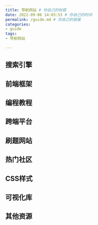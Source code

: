 ```yaml
---
title: 导航网站 # 你自己的标题
date: 2022-09-06 14:03:53 # 你自己的时间 
permalink: /guide.md # 你自己的链接 
categories:
- guide 
tags:
- 导航网站

---
```


## 搜索引擎

<ClientOnly>
  <Card :cardData="cardData0" :cardListSize=3 carTitlColor="#000" carHoverColor="#000" />
</ClientOnly>

## 前端框架

<ClientOnly>
  <Card :cardData="cardData1" :cardListSize=3 carTitlColor="#000" carHoverColor="#000" />
</ClientOnly>

## 编程教程

<ClientOnly>
  <Card :cardData="cardData2" :cardListSize=3 carTitlColor="#000" carHoverColor="#000" />
</ClientOnly>

## 跨端平台

<ClientOnly>
  <Card :cardData="cardData3" :cardListSize=3 carTitlColor="#000" carHoverColor="#000" />
</ClientOnly>

## 刷题网站

<ClientOnly>
  <Card :cardData="cardData4" :cardListSize=3 carTitlColor="#000" carHoverColor="#000" />
</ClientOnly>

## 热门社区

<ClientOnly>
  <Card :cardData="cardData5" :cardListSize=3 carTitlColor="#000" carHoverColor="#000" />
</ClientOnly>

## CSS样式

<ClientOnly>
  <Card :cardData="cardData6" :cardListSize=3 carTitlColor="#000" carHoverColor="#000" />
</ClientOnly>

## 可视化库

<ClientOnly>
  <Card :cardData="cardData7" :cardListSize=3 carTitlColor="#000" carHoverColor="#000" />
</ClientOnly>

## 其他资源

<ClientOnly>
  <Card :cardData="cardData8" :cardListSize=3 carTitlColor="#000" carHoverColor="#000" />
</ClientOnly>

<script>
export default {
  data() {
    return {
      cardData0: [
        {
          id: "0",
          cardSrc: "http://www.baidu.com/",
          cardImgSrc:
            "https://cdn.staticaly.com/gh/Kele-Bingtang/static@master/img/tools/20220104224044.png",
          cardName: "百度",
          cardContent:
            "百度——全球最大的中文搜索引擎及最大的中文网站，全球领先的人工智能公司",
        },
        {
          cardSrc: "http://www.google.com/",
          cardImgSrc:
            "https://cdn.staticaly.com/gh/Kele-Bingtang/static@master/img/tools/20220104225539.png",
          cardName: "Google",
          cardContent: "全球最大的搜索引擎公司",
        },
        {
          cardSrc: "https://www.bing.com/",
          cardImgSrc:
            "https://cdn.staticaly.com/gh/Kele-Bingtang/static@master/img/tools/20220104224430.png",
          cardName: "Bing",
          cardContent: "微软公司推出的用以取代Live Search的搜索引擎",
        },
      ],
      cardData1: [
        {
          id: "1",
          title: "框架 & UI",
          cardSrc: "https://cn.vuejs.org/",
          cardImgSrc:
            "https://cdn.staticaly.com/gh/Kele-Bingtang/static@master/img/tools/20220105001047.png",
          cardName: "Vue",
          cardContent: "渐进式 JavaScript 框架",
        },
        { cardSrc: "https://react.docschina.org/",
          cardImgSrc: "data:image/svg+xml;base64,PHN2ZyB4bWxucz0iaHR0cDovL3d3dy53My5vcmcvMjAwMC9zdmciIHZpZXdCb3g9Ii0xMS41IC0xMC4yMzE3NCAyMyAyMC40NjM0OCI+CiAgPHRpdGxlPlJlYWN0IExvZ288L3RpdGxlPgogIDxjaXJjbGUgY3g9IjAiIGN5PSIwIiByPSIyLjA1IiBmaWxsPSIjNjFkYWZiIi8+CiAgPGcgc3Ryb2tlPSIjNjFkYWZiIiBzdHJva2Utd2lkdGg9IjEiIGZpbGw9Im5vbmUiPgogICAgPGVsbGlwc2Ugcng9IjExIiByeT0iNC4yIi8+CiAgICA8ZWxsaXBzZSByeD0iMTEiIHJ5PSI0LjIiIHRyYW5zZm9ybT0icm90YXRlKDYwKSIvPgogICAgPGVsbGlwc2Ugcng9IjExIiByeT0iNC4yIiB0cmFuc2Zvcm09InJvdGF0ZSgxMjApIi8+CiAgPC9nPgo8L3N2Zz4K",
          cardName: "React",
          cardContent: "构建用户界面的 JavaScript 库",
        },
        { cardSrc: "https://angular.cn/start",
          cardImgSrc: "https://angular.cn/assets/images/logos/angular/logo-nav@2x.png",
          cardName: "Angular",
          cardContent: "应用程序设计框架和开发平台，用于创建高效且复杂的单页应用程序",
        },
        {
          cardSrc: "https://element.eleme.cn/#/zh-CN/",
          cardImgSrc:
            "https://cdn.staticaly.com/gh/Kele-Bingtang/static@master/img/tools/20220105001602.png",
          cardName: "Element-UI",
          cardContent:
            "Element，一套为开发者、设计师和产品经理准备的基于 Vue 的桌面端组件库",
        },
        {
          cardSrc: "https://next.antdv.com/docs/vue/introduce-cn/",
          cardImgSrc:
            "https://cdn.staticaly.com/gh/Kele-Bingtang/static@master/img/tools/20220105223748.svg",
          cardName: "Ant Design Vue",
          cardContent: "Vue UI 之 Ant Design Vue，蚂蚁金服的 Vue 框架",
        },
        {
          cardSrc: "https://www.iviewui.com/",
          cardImgSrc:
            "https://cdn.staticaly.com/gh/Kele-Bingtang/static@master/img/tools/20220105001656.png",
          cardName: "View UI",
          cardContent: "View UI 是一套基于 Vue.js 的高质量UI 组件库",
        }
      ],
     cardData2: [
        {
          id: "2",
          cardSrc: "https://www.w3school.com.cn/",
          cardImgSrc:"https://cdn.staticaly.com/gh/Kele-Bingtang/static@master/img/tools/20220104234912.png",
          cardName: "w3school.com.cn",
          cardContent:
            "从基础的 HTML 到 CSS，乃至进阶的 XML、SQL、JS、PHP 和 ASP.NET。",
        },
        {
          cardSrc: "https://www.runoob.com/",
          cardImgSrc:"https://cdn.staticaly.com/gh/Kele-Bingtang/static@master/img/tools/20220104234903.png",
          cardName: "菜鸟教程",
          cardContent:
            "涵盖编程大部分参考手册及工具",
        },
     {
          cardSrc: "https://zh.javascript.info/",
          cardImgSrc:"https://user-images.githubusercontent.com/26959437/67275005-3df25500-f4f4-11e9-9c13-36e442ff40cc.jpg",
          cardName: "现代教程",
          cardContent:
            "以最新的 JavaScript 标准为基准，通过简单但足够详细的内容，为你讲解从基础到高阶的 JavaScript ",
        },
  {
          cardSrc: "https://wangdoc.com/",
          cardImgSrc:"https://reactnavigation.org/img/spiro.svg",
          cardName: "网道",
          cardContent:
            "复杂的技术，简单的讲解",
        },
      {
          cardSrc: "https://ts.xcatliu.com/",
          cardImgSrc:"https://cdn.docschina.org/home/logo/typescript.svg",
          cardName: "TypeScript",
          cardContent:
            "阮一峰TypeScript教程",
        },
   {
          cardSrc: "http://nodejs.cn/learn",
          cardImgSrc:"https://cdn.docschina.org/home/logo/node.svg",
          cardName: "Node",
          cardContent:
            "node使用教程",
        },
      ],
   cardData3: [
     
        {  
          id: "3",
          cardSrc: "https://uniapp.dcloud.net.cn/",
          cardImgSrc:
            "https://vkceyugu.cdn.bspapp.com/VKCEYUGU-f184e7c3-1912-41b2-b81f-435d1b37c7b4/1ae87107-2943-4ba6-be2b-390ca27c6260.png",
          cardName: "uniapp",
          cardContent: "基于vue的跨端平台。",
        },
        {
          cardSrc: "https://www.reactnative.cn/docs/getting-started",
          cardImgSrc:
            "https://www.reactnative.cn/img/header_logo.svg",
          cardName: "ReactNative",
          cardContent: "基于reactnative的跨端平台",
        },
        {
          cardSrc: "https://flutter.cn/docs/get-started/install",
          cardImgSrc:
            "https://flutter.cn/assets/images/cn/flutter-cn-logo.png",
          cardName: "Flutter",
          cardContent:
            "谷歌公司开发的跨端平台",
        },
      ],
      cardData4: [
        {
          id: "4",
          cardSrc: "https://leetcode.cn/problemset/all/",
          cardImgSrc:
            "https://static.leetcode-cn.com/cn-frontendx-assets/production/_next/static/images/lccn-logo-ce3d56eeedaae618e59e2ec5089e4834.svg",
          cardName: "leetcode.",
          cardContent:
            "程序员最大的刷题库",
        },
        {
          cardSrc: "https://www.lintcode.com/problem/",
          cardImgSrc:
            "https://jstc.lintcode.com/lintcode-react/assets/9a007ea5cacb0eee41615be0a75c041f.svg",
          cardName: "lintcode",
          cardContent: "公司刷题库",
        },
        {
          cardSrc: "https://www.acmcoder.com/#/practice/company",
          cardImgSrc:
            "https://cdn.acmcoder.com/release/www/2.0.1/images/logo.png",
          cardName: "赛码",
          cardContent: "大厂在线考试刷题",
        },
      ],
      cardData5: [
        { 
          id: '5', cardSrc: "http://www.csdn.net/", 
cardImgSrc: "https://cdn.staticaly.com/gh/Kele-Bingtang/static@master/img/tools/20220104232713.png", 
cardName: "CDSN", cardContent: "中国专业IT社区CSDN", 
}, 
{ cardSrc: "https://juejin.im/", 
cardImgSrc: "https://cdn.staticaly.com/gh/Kele-Bingtang/static@master/img/tools/20220104233516.svg",
cardName: "掘金", cardContent: "掘金是一个帮助开发者成长的社区，是一个面向互联网技术人的内容分享平台", }, 
{ cardSrc: "http://www.cnblogs.com/", 
cardImgSrc: "https://cdn.staticaly.com/gh/Kele-Bingtang/static@master/img/tools/20220104232039.png", 
cardName: "博客园", cardContent: "开发者的网上家园", }, 
{ cardSrc: "https://www.oschina.net/",
cardImgSrc: "https://cdn.staticaly.com/gh/Kele-Bingtang/static@master/img/tools/20220104232755.png", 
cardName: "OSChina", cardContent: "中国最大的开源技术社区", },
{ cardSrc: "https://segmentfault.com/",
cardImgSrc: "https://cdn.staticaly.com/gh/Kele-Bingtang/static@master/img/tools/20220105210328.png", 
cardName: "饭否", cardContent: "中国领先的开发者技术社区", },
{ cardSrc: "https://www.ibm.com/developerworks/cn/", 
cardImgSrc: "https://cdn.staticaly.com/gh/Kele-Bingtang/static@master/img/tools/20220104233311.png", 
cardName: "IBM 开发者", cardContent: "IBM开发者社区", }, { cardSrc: "https://www.jianshu.com/", 
cardImgSrc: "https://cdn.staticaly.com/gh/Kele-Bingtang/static@master/img/tools/20220111001422.png",
cardName: "简书", cardContent: "简书是一个优质的创作社区,在这里,你可以任性地创作,一篇短文、一张照片、一首诗、一幅画……我们相信,每个人都是生活中的艺术家,有着无穷的创造力", }, 
{ cardSrc: "https://stackoverflow.com/", cardImgSrc: "https://cdn.staticaly.com/gh/Kele-Bingtang/static@master/img/tools/20220111001325.png", 
cardName: "stack overflow", cardContent: "Stack Overflow是最大、最值得信赖的在线社区，供开发人员学习、分享编程知识和建立职业生涯", },
{ cardSrc: "https://maliquankai.com/designnav/", 
cardImgSrc: "https://maliquankai.oss-cn-shenzhen.aliyuncs.com/%E5%AE%98%E7%BD%91/mlqk_logo.png", 
cardName: "码力全开资源库", cardContent: "很全很强大，独立开发者/设计干货/优质利器/工具资源", }, 
{ cardSrc: "https://www.infoq.cn/topic/Front-end", cardImgSrc: "https://cdn.staticaly.com/gh/Kele-Bingtang/static@master/img/tools/20220111001811.png", cardName: "InfoQ", 
cardContent: "在新陈代谢旺盛的前端领域，帮助开发者把握前端未来的方向，关注科技企业的前端实践，在这里看到前端的远端", }, 
{ cardSrc: "https://gitee.com/explore", cardImgSrc: "https://gitee.com/static/images/logo-black.svg?t=158106664", cardName: "码云", 
cardContent: "Gitee.com(码云) 是 OSCHINA.NET 推出的代码托管平台,支持 Git 和 SVN,提供免费的私有仓库托管。", }, 
{ cardSrc: "https://github.com/explore", cardImgSrc: "https://github.githubassets.com/images/modules/dashboard/universe22/universe22-logo.svg", cardName: "github", 
cardContent: "全球最大的代码托管平台。", }, 
], 
 cardData6: [
        {
          id: "6",
          cardSrc: "https://less.bootcss.com/",
          cardImgSrc:
            "https://cdn.docschina.org/home/logo/less.svg",
          cardName: "Less",
          cardContent:
            "Less 是 CSS 预处理语言，使 CSS 更易维护和扩展",
        },
        {
          cardSrc: "https://sass.bootcss.com/guide",
          cardImgSrc:
            "https://cdn.docschina.org/home/logo/sass.svg",
          cardName: "Sass ",
          cardContent: "Sass 是 CSS 的一个扩展，它使 CSS 的使用起来更加优雅和强大",
        },
        {
          cardSrc: "https://www.stylus-lang.cn/",
          cardImgSrc:
            "https://cdn.docschina.org/home/logo/stylus.svg",
          cardName: "stylus",
          cardContent: "富有表现力、动态、健壮的 CSS",
        },
      ],  
 cardData7: [
        {
          id: "7",
          cardSrc: "http://www.webgl3d.cn/Three.js/",
          cardImgSrc:
            "https://cdn.docschina.org/home/logo/threejs.png",
          cardName: "three",
          cardContent:
            "JavaScript 3d 库",
        },
       { cardSrc: "https://www.echartsjs.com/examples/zh/index.html",
cardImgSrc: "https://cdn.staticaly.com/gh/Kele-Bingtang/static@master/img/tools/20220105014053.png",
cardName: "Echarts", cardContent: "百度开发的可定制的数据可视化图表，已经捐给Apache", }, 
{ cardSrc: "https://antv.vision/zh",
cardImgSrc: "https://cdn.staticaly.com/gh/Kele-Bingtang/static@master/img/tools/20220105014146.png", 
cardName: "AntV", cardContent: "蚂蚁金服全新一代数据可视化解决方案，致力于提供一套简单方便、专业可靠、无限可能的数据可视化最佳实践", },
{ cardSrc: "https://d3js.org/",
cardImgSrc: "https://cdn.staticaly.com/gh/Kele-Bingtang/static@master/img/tools/20220105014223.png", 
cardName: "D3", cardContent: "用动态图形显示数据的JavaScript库", },
{ cardSrc: "https://www.chartjs.org/", 
cardImgSrc: "https://cdn.staticaly.com/gh/Kele-Bingtang/static@master/img/tools/20220105014412.png",
cardName: "ChartJs", cardContent: "基于 HTML5 的 JavaScript 图表库", }, 
{ cardSrc: "https://v-charts.js.org/#/", 
cardImgSrc: "https://cdn.docschina.org/home/logo/vue.svg", 
cardName: "v-charts", cardContent: "基于 Vue 和 ECharts 封装的图表组件", },
{ cardSrc: "http://datav.jiaminghi.com/guide/", 
cardImgSrc: "https://camo.githubusercontent.com/9a6e165b9188a8ac4e5173bc382688a418fad711/68747470733a2f2f636d6c2e6a732e6f72672f646f632f6173736574732f3130302a3130302e706e67", 
cardName: "DataV", cardContent: "组件库基于Vue （React版） ，主要用于构建大屏（全屏）数据展示页面即数据可视化，具有多种类型组件可供使用", },
{ cardSrc: "https://g6.antv.vision/zh/docs/manual/introduction", 
cardImgSrc: "https://cdn.docschina.org/home/logo/jquery.svg", 
cardName: "G6", cardContent: "G6 是一个图可视化引擎。它提供了图的绘制、布局、分析、交互、动画等图可视化的基础能力。", },
      ],
cardData8: [
        {
          id: "8",
          cardSrc: "https://www.axios-http.cn/docs/example",
          cardImgSrc:
            "https://cdn.docschina.org/home/logo/rematch.png",
          cardName: "axios",
          cardContent:
            "Axios 是一个基于 promise 网络请求库，作用于node.js 和浏览器中。",
        },
        {
          cardSrc: "https://v3.bootcss.com/getting-started/",
          cardImgSrc:
            "https://cdn.staticaly.com/gh/Kele-Bingtang/static@master/img/tools/20220105000409.png",
          cardName: "Bootstrap",
          cardContent: "大量可复用的组件，包括字体图标、下拉菜单、导航、警告框、弹出框等更多功能。",
        },
        {
          cardSrc: "https://www.npmjs.cn/",
          cardImgSrc:
            "https://cdn.docschina.org/home/logo/npm.png",
          cardName: "npm",
          cardContent: "node的包管理",
        },
      {
          cardSrc: "https://www.bootcdn.cn/",
          cardImgSrc:
            "https://cdn.docschina.org/home/logo/graphql.svg",
          cardName: "BootCDN",
          cardContent: "稳定、快速、免费的前端开源项目 CDN 加速服务",
        },
    {
          cardSrc: "http://mpvue.com/",
          cardImgSrc:
            "https://cdn.docschina.org/home/logo/mpvue.png",
          cardName: "mpvue",
          cardContent:
            "框架基于 Vue.js 核心，mpvue 修改了 Vue.js 的 runtime 和 compiler 实现，使其可以运行在小程序",
        },
       {
          cardSrc: "https://www.babeljs.cn/docs/",
          cardImgSrc:
            "https://www.babeljs.cn/img/babel.png",
          cardName: "babel",
          cardContent:
            "babel 是一个工具链，主要用于将采用 ECMAScript 2015+ 语法编写的代码转换为向后兼容的 JavaScript 语法，以便能够运行在当前和旧版本的浏览器或其他环境中。",
        },
      ],
};
  },
};
</script>
